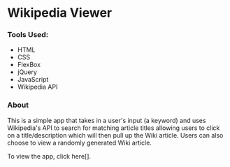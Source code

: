 # Wikipedia Viewer
### Tools Used:
* HTML
* CSS
* FlexBox
* jQuery
* JavaScript
* Wikipedia API

### About
This is a simple app that takes in a user's input (a keyword) and uses Wikipedia's API to search for matching article titles allowing users 
to click on a title/description which will then pull up the Wiki article. Users can also choose to view a randomly generated Wiki article.

To view the app, click here[].
